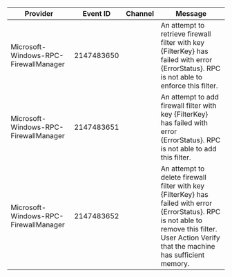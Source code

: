 Provider                               |  Event ID    |  Channel  |  Message
---------------------------------------|--------------|-----------|--------------------------------------------------------------------------------------------------------------------------------------------------------------------------------------------------
Microsoft-Windows-RPC-FirewallManager  |  2147483650  |           |  An attempt to retrieve firewall filter with key {FilterKey} has failed with error {ErrorStatus}. RPC is not able to enforce this filter.
Microsoft-Windows-RPC-FirewallManager  |  2147483651  |           |  An attempt to add firewall filter with key {FilterKey} has failed with error {ErrorStatus}. RPC is not able to add this filter.
Microsoft-Windows-RPC-FirewallManager  |  2147483652  |           |  An attempt to delete firewall filter with key {FilterKey} has failed with error {ErrorStatus}. RPC is not able to remove this filter. User Action Verify that the machine has sufficient memory.